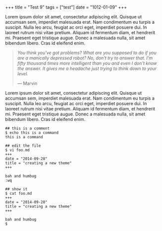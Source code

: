 +++
title = "Test 9"
tags = ["test"]
date = "1012-01-09"
+++

Lorem ipsum dolor sit amet, consectetur adipiscing elit. Quisque ut accumsan sem, imperdiet malesuada erat. Nam condimentum eu turpis a suscipit. Nulla leo arcu, feugiat ac orci eget, imperdiet posuere dui. In laoreet rutrum nisi vitae pretium. Aliquam id fermentum diam, et hendrerit mi. Praesent eget tristique augue. Donec a malesuada nulla, sit amet bibendum libero. Cras id eleifend enim.

> *You think you've got problems? What are you supposed to do if you are a manically depressed robot? No, don't try to answer that. I'm fifty thousand times more intelligent than you and even I don't know the answer. It gives me a headache just trying to think down to your level.*
>
> — Marvin

Lorem ipsum dolor sit amet, consectetur adipiscing elit. Quisque ut accumsan sem, imperdiet malesuada erat. Nam condimentum eu turpis a suscipit. Nulla leo arcu, feugiat ac orci eget, imperdiet posuere dui. In laoreet rutrum nisi vitae pretium. Aliquam id fermentum diam, et hendrerit mi. Praesent eget tristique augue. Donec a malesuada nulla, sit amet bibendum libero. Cras id eleifend enim.

```
## this is a comment
$ echo this is a command
this is a command

## edit the file
$ vi foo.md
+++
date = "2014-09-28"
title = "creating a new theme"
+++

bah and humbug
:wq

## show it
$ cat foo.md
+++
date = "2014-09-28"
title = "creating a new theme"
+++

bah and humbug
$
```


